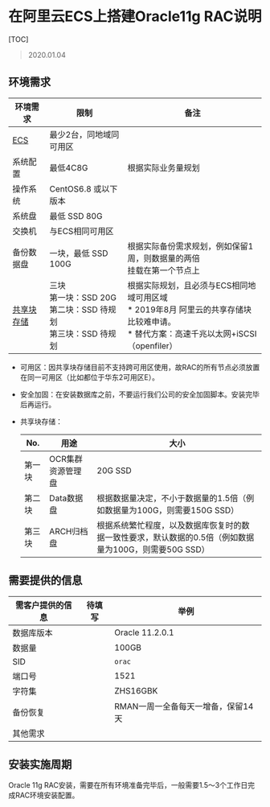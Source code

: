 # 在阿里云ECS上搭建Oracle11g RAC说明

[TOC]

> 2020.01.04

## 环境需求

| 环境需求                                                     | 限制                                                         | 备注                                                         |
| ------------------------------------------------------------ | ------------------------------------------------------------ | ------------------------------------------------------------ |
| [ECS](https://www.aliyun.com/product/ecs?spm=5176.54360.h2v3icoap.13.eb406a81SuWmQw&aly_as=D0bby8Qs) | 最少2台，同地域同可用区                                      |                                                              |
| 系统配置                                                     | 最低4C8G                                                     | 根据实际业务量规划                                           |
| 操作系统                                                     | CentOS6.8 或以下版本                                         |                                                              |
| 系统盘                                                       | 最低 SSD 80G                                                 |                                                              |
| 交换机                                                       | 与ECS相同可用区                                              |                                                              |
| 备份数据盘                                                   | 一块，最低 SSD 100G                                          | 根据实际备份需求规划，例如保留1周，则数据量的两倍<br>挂载在第一个节点上 |
| [共享块存储](https://promotion.aliyun.com/ntms/act/vsan.html?spm=5176.54360.1194325.6.416e6a81zMSksr&open_id=undefined&aly_as=scOFWE5E) | 三块<br>第一块：SSD 20G<br>第二块：SSD 待规划<br>第三块：SSD 待规划 | 根据实际规划，且必须与ECS相同地域可用区域<br>* 2019年8月 阿里云的共享存储块比较难申请。<br>* 替代方案：高速千兆以太网+iSCSI（openfiler） |

* 可用区：因共享块存储目前不支持跨可用区使用，故RAC的所有节点必须放置在同一可用区（比如都位于华东2可用区E）。

* 安全加固：在安装数据库之前，不要运行我们公司的安全加固脚本。安装完毕后再运行。

* 共享块存储：

  | No.    | 用途              | 大小                                                         |
  | ------ | ----------------- | ------------------------------------------------------------ |
  | 第一块 | OCR集群资源管理盘 | 20G SSD                                                      |
  | 第二块 | Data数据盘        | 根据数据量决定，不小于数据量的1.5倍（例如数据量为100G，则需要150G SSD） |
  | 第三块 | ARCH归档盘        | 根据系统繁忙程度，以及数据库恢复时的数据一致性要求，默认数据的0.5倍（例如数据量为100G，则需要50G SSD） |



## 需要提供的信息

| 需客户提供的信息 | 待填写 | 举例                               |
| ---------------- | ------ | ---------------------------------- |
| 数据库版本       |        | Oracle 11.2.0.1                    |
| 数据量           |        | 100GB                              |
| SID              |        | `orac`                             |
| 端口号           |        | 1521                               |
| 字符集           |        | ZHS16GBK                           |
| 备份恢复         |        | RMAN一周一全备每天一增备，保留14天 |
| 其他需求         |        |                                    |



## 安装实施周期

Oracle 11g RAC安装，需要在所有环境准备完毕后，一般需要1.5～3个工作日完成RAC环境安装配置。